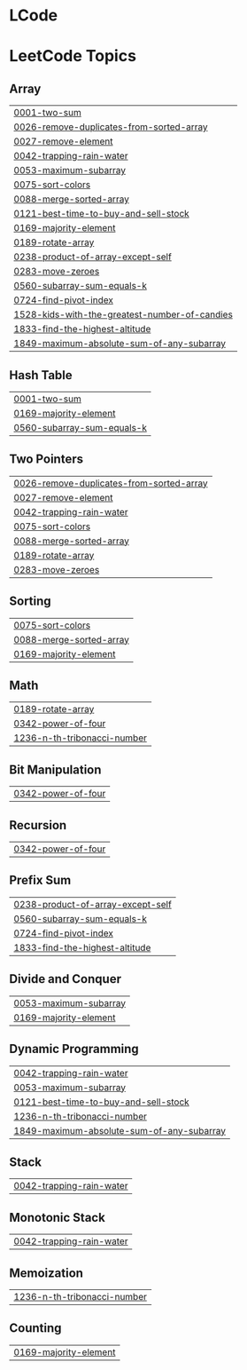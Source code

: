 # LCode
<!---LeetCode Topics Start-->
# LeetCode Topics
## Array
|  |
| ------- |
| [0001-two-sum](https://github.com/Soheb04-git/LCode/tree/master/0001-two-sum) |
| [0026-remove-duplicates-from-sorted-array](https://github.com/Soheb04-git/LCode/tree/master/0026-remove-duplicates-from-sorted-array) |
| [0027-remove-element](https://github.com/Soheb04-git/LCode/tree/master/0027-remove-element) |
| [0042-trapping-rain-water](https://github.com/Soheb04-git/LCode/tree/master/0042-trapping-rain-water) |
| [0053-maximum-subarray](https://github.com/Soheb04-git/LCode/tree/master/0053-maximum-subarray) |
| [0075-sort-colors](https://github.com/Soheb04-git/LCode/tree/master/0075-sort-colors) |
| [0088-merge-sorted-array](https://github.com/Soheb04-git/LCode/tree/master/0088-merge-sorted-array) |
| [0121-best-time-to-buy-and-sell-stock](https://github.com/Soheb04-git/LCode/tree/master/0121-best-time-to-buy-and-sell-stock) |
| [0169-majority-element](https://github.com/Soheb04-git/LCode/tree/master/0169-majority-element) |
| [0189-rotate-array](https://github.com/Soheb04-git/LCode/tree/master/0189-rotate-array) |
| [0238-product-of-array-except-self](https://github.com/Soheb04-git/LCode/tree/master/0238-product-of-array-except-self) |
| [0283-move-zeroes](https://github.com/Soheb04-git/LCode/tree/master/0283-move-zeroes) |
| [0560-subarray-sum-equals-k](https://github.com/Soheb04-git/LCode/tree/master/0560-subarray-sum-equals-k) |
| [0724-find-pivot-index](https://github.com/Soheb04-git/LCode/tree/master/0724-find-pivot-index) |
| [1528-kids-with-the-greatest-number-of-candies](https://github.com/Soheb04-git/LCode/tree/master/1528-kids-with-the-greatest-number-of-candies) |
| [1833-find-the-highest-altitude](https://github.com/Soheb04-git/LCode/tree/master/1833-find-the-highest-altitude) |
| [1849-maximum-absolute-sum-of-any-subarray](https://github.com/Soheb04-git/LCode/tree/master/1849-maximum-absolute-sum-of-any-subarray) |
## Hash Table
|  |
| ------- |
| [0001-two-sum](https://github.com/Soheb04-git/LCode/tree/master/0001-two-sum) |
| [0169-majority-element](https://github.com/Soheb04-git/LCode/tree/master/0169-majority-element) |
| [0560-subarray-sum-equals-k](https://github.com/Soheb04-git/LCode/tree/master/0560-subarray-sum-equals-k) |
## Two Pointers
|  |
| ------- |
| [0026-remove-duplicates-from-sorted-array](https://github.com/Soheb04-git/LCode/tree/master/0026-remove-duplicates-from-sorted-array) |
| [0027-remove-element](https://github.com/Soheb04-git/LCode/tree/master/0027-remove-element) |
| [0042-trapping-rain-water](https://github.com/Soheb04-git/LCode/tree/master/0042-trapping-rain-water) |
| [0075-sort-colors](https://github.com/Soheb04-git/LCode/tree/master/0075-sort-colors) |
| [0088-merge-sorted-array](https://github.com/Soheb04-git/LCode/tree/master/0088-merge-sorted-array) |
| [0189-rotate-array](https://github.com/Soheb04-git/LCode/tree/master/0189-rotate-array) |
| [0283-move-zeroes](https://github.com/Soheb04-git/LCode/tree/master/0283-move-zeroes) |
## Sorting
|  |
| ------- |
| [0075-sort-colors](https://github.com/Soheb04-git/LCode/tree/master/0075-sort-colors) |
| [0088-merge-sorted-array](https://github.com/Soheb04-git/LCode/tree/master/0088-merge-sorted-array) |
| [0169-majority-element](https://github.com/Soheb04-git/LCode/tree/master/0169-majority-element) |
## Math
|  |
| ------- |
| [0189-rotate-array](https://github.com/Soheb04-git/LCode/tree/master/0189-rotate-array) |
| [0342-power-of-four](https://github.com/Soheb04-git/LCode/tree/master/0342-power-of-four) |
| [1236-n-th-tribonacci-number](https://github.com/Soheb04-git/LCode/tree/master/1236-n-th-tribonacci-number) |
## Bit Manipulation
|  |
| ------- |
| [0342-power-of-four](https://github.com/Soheb04-git/LCode/tree/master/0342-power-of-four) |
## Recursion
|  |
| ------- |
| [0342-power-of-four](https://github.com/Soheb04-git/LCode/tree/master/0342-power-of-four) |
## Prefix Sum
|  |
| ------- |
| [0238-product-of-array-except-self](https://github.com/Soheb04-git/LCode/tree/master/0238-product-of-array-except-self) |
| [0560-subarray-sum-equals-k](https://github.com/Soheb04-git/LCode/tree/master/0560-subarray-sum-equals-k) |
| [0724-find-pivot-index](https://github.com/Soheb04-git/LCode/tree/master/0724-find-pivot-index) |
| [1833-find-the-highest-altitude](https://github.com/Soheb04-git/LCode/tree/master/1833-find-the-highest-altitude) |
## Divide and Conquer
|  |
| ------- |
| [0053-maximum-subarray](https://github.com/Soheb04-git/LCode/tree/master/0053-maximum-subarray) |
| [0169-majority-element](https://github.com/Soheb04-git/LCode/tree/master/0169-majority-element) |
## Dynamic Programming
|  |
| ------- |
| [0042-trapping-rain-water](https://github.com/Soheb04-git/LCode/tree/master/0042-trapping-rain-water) |
| [0053-maximum-subarray](https://github.com/Soheb04-git/LCode/tree/master/0053-maximum-subarray) |
| [0121-best-time-to-buy-and-sell-stock](https://github.com/Soheb04-git/LCode/tree/master/0121-best-time-to-buy-and-sell-stock) |
| [1236-n-th-tribonacci-number](https://github.com/Soheb04-git/LCode/tree/master/1236-n-th-tribonacci-number) |
| [1849-maximum-absolute-sum-of-any-subarray](https://github.com/Soheb04-git/LCode/tree/master/1849-maximum-absolute-sum-of-any-subarray) |
## Stack
|  |
| ------- |
| [0042-trapping-rain-water](https://github.com/Soheb04-git/LCode/tree/master/0042-trapping-rain-water) |
## Monotonic Stack
|  |
| ------- |
| [0042-trapping-rain-water](https://github.com/Soheb04-git/LCode/tree/master/0042-trapping-rain-water) |
## Memoization
|  |
| ------- |
| [1236-n-th-tribonacci-number](https://github.com/Soheb04-git/LCode/tree/master/1236-n-th-tribonacci-number) |
## Counting
|  |
| ------- |
| [0169-majority-element](https://github.com/Soheb04-git/LCode/tree/master/0169-majority-element) |
<!---LeetCode Topics End-->